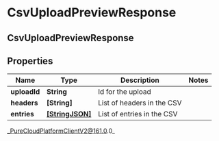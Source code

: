 # CsvUploadPreviewResponse

## CsvUploadPreviewResponse

## Properties

|Name | Type | Description | Notes|
|------------ | ------------- | ------------- | -------------|
| **uploadId** | **String** | Id for the upload | |
| **headers** | **[String]** | List of headers in the CSV | |
| **entries** | [**[StringJSON]**](StringJSON) | List of entries in the CSV | |



_PureCloudPlatformClientV2@161.0.0_
